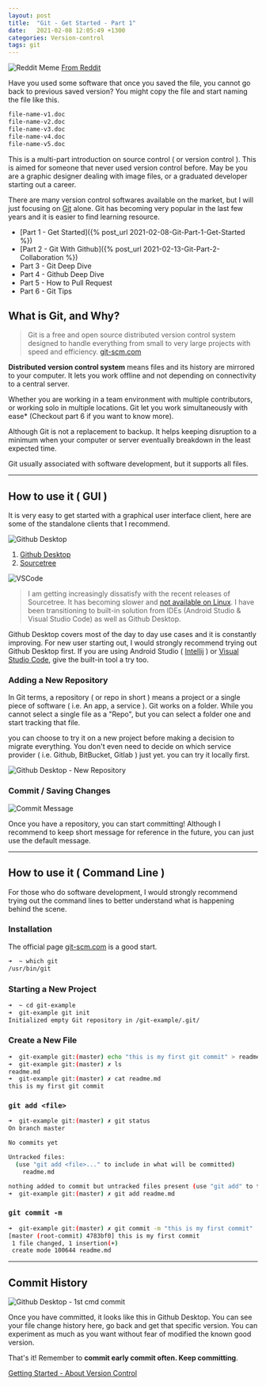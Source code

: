 ```yaml
---
layout: post
title:  "Git - Get Started - Part 1"
date:   2021-02-08 12:05:49 +1300
categories: Version-control
tags: git
---
```


![Reddit Meme](/assets/git/reddit-meme.jpg)
[From Reddit](https://www.reddit.com/r/ProgrammerHumor/comments/9cakf8/laughs_in_source_control/)

Have you used some software that once you saved the file, you cannot go back to previous saved version? You might copy the file and start naming the file like this.

```bash
file-name-v1.doc
file-name-v2.doc
file-name-v3.doc
file-name-v4.doc
file-name-v5.doc
```

This is a multi-part introduction on source control ( or version control ). This is aimed for someone that never used version control before. May be you are a graphic designer dealing with image files, or a graduated developer starting out a career.

There are many version control softwares available on the market, but I will just focusing on [Git](https://git-scm.com/) alone. Git has becoming very popular in the last few years and it is easier to find learning resource.

* [Part 1 - Get Started]({% post_url 2021-02-08-Git-Part-1-Get-Started %})
* [Part 2 - Git With Github]({% post_url 2021-02-13-Git-Part-2-Collaboration %})
* Part 3 - Git Deep Dive
* Part 4 - Github Deep Dive
* Part 5 - How to Pull Request
* Part 6 - Git Tips

## What is Git, and Why?

> Git is a free and open source distributed version control system designed to handle everything from small to very large projects with speed and efficiency. [git-scm.com](https://git-scm.com/)

**Distributed version control system** means files and its history are mirrored to your computer. It lets you work offline and not depending on connectivity to a central server.

Whether you are working in a team environment with multiple contributors, or working solo in multiple locations. Git let you work simultaneously with ease* (Checkout part 6 if you want to know more).

Although Git is not a replacement to backup. It helps keeping disruption to a minimum when your computer or server eventually breakdown in the least expected time.

Git usually associated with software development, but it supports all files.

---

## How to use it ( GUI )

It is very easy to get started with a graphical user interface client, here are some of the standalone clients that I recommend.

![Github Desktop](/assets/git/github-desktop.png)

1. [Github Desktop](https://desktop.github.com/)
1. [Sourcetree](https://www.sourcetreeapp.com/)

![VSCode](/assets/git/vscode-commit.png)

> I am getting increasingly dissatisfy with the recent releases of Sourcetree. It has becoming slower and [not available on Linux](https://community.atlassian.com/t5/Sourcetree-questions/SourceTree-for-Linux/qaq-p/255473). I have been transitioning to built-in solution from IDEs (Android Studio & Visual Studio Code) as well as Github Desktop.

Github Desktop covers most of the day to day use cases and it is constantly improving. For new user starting out, I would strongly recommend trying out Github Desktop first. If you are using Android Studio ( [Intellij](https://www.jetbrains.com/idea/) ) or [Visual Studio Code](https://code.visualstudio.com/), give the built-in tool a try too.

### Adding a New Repository

In Git terms, a repository ( or repo in short ) means a project or a single piece of software ( i.e. An app, a service ). Git works on a folder. While you cannot select a single file as a "Repo", but you can select a folder one and start tracking that file.

you can choose to try it on a new project before making a decision to migrate everything. You don't even need to decide on which service provider ( i.e. Github, BitBucket, Gitlab ) just yet. you can try it locally first.

![Github Desktop - New Repository](/assets/git/github-new-repo.png)

### Commit / Saving Changes

![Commit Message](/assets/git/github-desktop-commit-message.png)

Once you have a repository, you can start committing! Although I recommend to keep short message for reference in the future, you can just use the default message.

---

## How to use it ( Command Line )

For those who do software development, I would strongly recommend trying out the command lines to better understand what is happening behind the scene.

### Installation

The official page [git-scm.com](https://git-scm.com/downloads) is a good start.

```bash
➜  ~ which git
/usr/bin/git
```

### Starting a New Project

```bash
➜  ~ cd git-example 
➜  git-example git init
Initialized empty Git repository in /git-example/.git/
```

### Create a New File

```bash
➜  git-example git:(master) echo "this is my first git commit" > readme.md
➜  git-example git:(master) ✗ ls
readme.md
➜  git-example git:(master) ✗ cat readme.md 
this is my first git commit
```

### `git add <file>`

```bash
➜  git-example git:(master) ✗ git status
On branch master

No commits yet

Untracked files:
  (use "git add <file>..." to include in what will be committed)
    readme.md

nothing added to commit but untracked files present (use "git add" to track)
➜  git-example git:(master) ✗ git add readme.md
```

### `git commit -m`

```bash
➜  git-example git:(master) ✗ git commit -m "this is my first commit"
[master (root-commit) 4783bf0] this is my first commit
 1 file changed, 1 insertion(+)
 create mode 100644 readme.md
```

---

## Commit History

![Github Desktop - 1st cmd commit](/assets/git/github-desktop-first-commit.png)

Once you have committed, it looks like this in Github Desktop. You can see your file change history here, go back and get that specific version. You can experiment as much as you want without fear of modified the known good version.

That's it! Remember to **commit early commit often. Keep committing**.

[Getting Started - About Version Control](https://git-scm.com/book/en/v2/Getting-Started-About-Version-Control)
